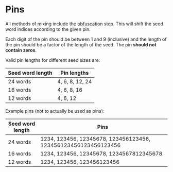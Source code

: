# Pins

All methods of mixing include the [obfuscation](../methods/obfuscation.md) step. This will shift the seed word indices according to the given pin.

Each digit of the pin should be between 1 and 9 (inclusive) and the length of the pin should be a factor of the length of the seed. The pin **should not contain zeros**.

Valid pin lengths for different seed sizes are:

| Seed word length | Pin lengths     |
| ---------------- | --------------- |
| 24 words         | 4, 6, 8, 12, 24 |
| 16 words         | 4, 6, 8, 16     |
| 12 words         | 4, 6, 12        |

Example pins (not to actually be used as pins):

| Seed word length | Pins                                                           |
| ---------------- | -------------------------------------------------------------- |
| 24 words         | 1234, 123456, 12345678, 123456123456, 123456123456123456123456 |
| 16 words         | 1234, 123456, 12345678, 1234567812345678                       |
| 12 words         | 1234, 123456, 123456123456                                     |

